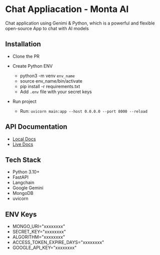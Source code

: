 # Chat Appliacation - Monta AI
Chat application using Genimi & Python, which is a powerful and flexible open-source App to chat with AI models

## Installation

- Clone the PR

- Create Python ENV
  - python3 -m venv `env_name`
  - source  env_name/bin/activate
  - pip install -r requirements.txt
  - Add `.env` file with  your secret keys


- Run project
  - Run: `uvicorn main:app --host 0.0.0.0 --port 8000 --reload`


## API Documentation

- [Local Docs](http://127.0.0.1:8000/docs)
- [Live Docs](https://monta-chat.onrender.com/docs)

## Tech Stack
- Python 3.10+
- FastAPI
- Langchain
- Google Gemini
- MongoDB
- uvicorn

## ENV Keys
- MONGO_URI="xxxxxxxx"
- SECRET_KEY="xxxxxxxx"
- ALGORITHM="xxxxxxxx"
- ACCESS_TOKEN_EXPIRE_DAYS="xxxxxxxx"
- GOOGLE_API_KEY="xxxxxxxx"
